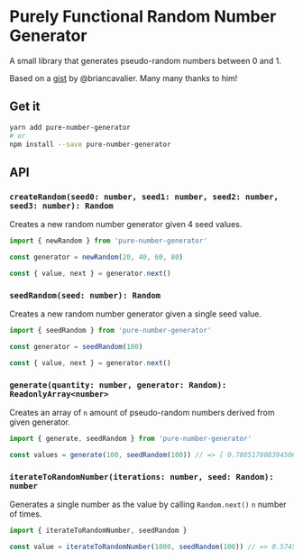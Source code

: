 # Purely Functional Random Number Generator

A small library that generates pseudo-random numbers between 0 and 1.

Based on a [gist](https://gist.github.com/briancavalier/f71314fcff5e7870608e) by @briancavalier.
Many many thanks to him!

## Get it

```sh
yarn add pure-number-generator
# or
npm install --save pure-number-generator
```

## API

### `createRandom(seed0: number, seed1: number, seed2: number, seed3: number): Random`

Creates a new random number generator given 4 seed values.

```typescript
import { newRandom } from 'pure-number-generator'

const generator = newRandom(20, 40, 60, 80)

const { value, next } = generator.next()
```

### `seedRandom(seed: number): Random`

Creates a new random number generator given a single seed value.

```typescript
import { seedRandom } from 'pure-number-generator'

const generator = seedRandom(100)

const { value, next } = generator.next()
```

### `generate(quantity: number, generator: Random): ReadonlyArray<number>`

Creates an array of `n` amount of pseudo-random numbers derived from given generator.

```typescript
import { generate, seedRandom } from 'pure-number-generator'

const values = generate(100, seedRandom(100)) // => [ 0.7805178083945066, ... ] 100 items
```

### `iterateToRandomNumber(iterations: number, seed: Random): number`

Generates a single number as the value by calling `Random.next()` `n` number of
times.

```typescript
import { iterateToRandomNumber, seedRandom }

const value = iterateToRandomNumber(1000, seedRandom(100)) // => 0.5745331489015371
```